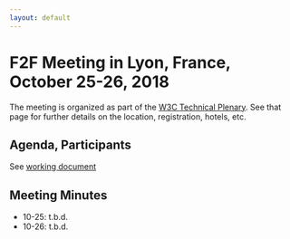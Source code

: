 ```yaml
---
layout: default
---
```


# F2F Meeting in Lyon, France, October 25-26, 2018

The meeting is organized as part of the [W3C Technical Plenary](https://www.w3.org/2018/10/TPAC/). See that page for further details on the location, registration, hotels, etc.


## Agenda, Participants

See [working document](https://docs.google.com/document/d/1qTLztv7nqbYuUsZbwhPhOyG5tHTJrTt9tGKWnD5Xa5A/edit#)

## Meeting Minutes

* 10-25: t.b.d.
* 10-26: t.b.d.
